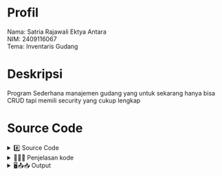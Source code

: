 # Profil
Nama: Satria Rajawali Ektya Antara\
NIM: 2409116067\
Tema: Inventaris Gudang

# Deskripsi
Program Sederhana manajemen gudang yang untuk sekarang hanya bisa CRUD tapi memili security yang cukup lengkap
 # Source Code
<details>
  <summary> </> #️⃣ Source Code </summary>
 

  
## Main.java/PostTest1
```java
package com.mycompany.posttest1;



import java.util.Scanner;
import java.util.ArrayList;


public class PostTest1 {

    public static void main(String[] args) {      
Scanner input = new Scanner(System.in);

        ArrayList<String[]> daftarBarang = new ArrayList<>();

        // Data dummy awal
        daftarBarang.add(new String[]{"B001", "Laptop", "10", "Rak A"});
        daftarBarang.add(new String[]{"B002", "Printer", "5", "Rak B"});

        boolean jalan = true;
        while (jalan) {
            System.out.println("\n+====== MENU INVENTARIS GUDANG ======+");
            System.out.println("|   1. Tambah Barang                 |");
            System.out.println("|   2. Lihat Daftar Barang           |");
            System.out.println("|   3. Update Barang                 |");
            System.out.println("|   4. Hapus Barang                  |");
            System.out.println("|   5. Keluar                        |");
            System.out.println("+====================================+");
            System.out.print("Pilih menu: ");

            if (!input.hasNextInt()) {
                System.out.println("Input menu harus berupa angka!");
                input.nextLine();
                continue;
            }
            int pilihan = input.nextInt();
            input.nextLine(); 

            switch (pilihan) {
                case 1: // Create
                      if (daftarBarang.isEmpty()) {
                        System.out.println("Daftar barang masih kosong.");
                    } else {
                        System.out.println("\n===== DAFTAR BARANG =====");
                        for (int i = 0; i < daftarBarang.size(); i++) {
                            String[] b = daftarBarang.get(i);
                            System.out.println("ID Barang : " + b[0]);
                            System.out.println("Nama      : " + b[1]);
                            System.out.println("Stok      : " + b[2]);
                            System.out.println("Lokasi    : " + b[3]);
                            System.out.println("------------------------------");
                        }
                    }
                    System.out.print("Masukkan ID Barang   : ");
                    String id = input.nextLine();

                    boolean ada = false;
                    for (int i = 0; i < daftarBarang.size(); i++) {
                        if (daftarBarang.get(i)[0].equalsIgnoreCase(id)) {
                            ada = true;
                            break;
                        }
                    }

                    if (ada) {
                        System.out.println("Gagal menambahkan. ID Barang \"" + id + "\" sudah ada.");
                    } else {
                        System.out.print("Masukkan Nama Barang : ");
                        String nama = input.nextLine();
                        if (nama.trim().isEmpty()) {
                            System.out.println("Nama barang tidak boleh kosong.");
                            break;
                        }

                        System.out.print("Masukkan Stok        : ");
                        if (!input.hasNextInt()) {
                            System.out.println("Stok harus berupa angka!");
                            input.nextLine();
                            break;
                        }
                        int stok = input.nextInt();
                        input.nextLine();
                        if (stok < 0) {
                            System.out.println("Stok tidak boleh negatif.");
                            break;
                        }

                        System.out.print("Masukkan Lokasi      : ");
                        String lokasi = input.nextLine();
                        if (lokasi.trim().isEmpty()) {
                            System.out.println("Lokasi tidak boleh kosong.");   
                            break;
                        }

                        String[] barang = {id, nama, String.valueOf(stok), lokasi};
                        daftarBarang.add(barang);

                        System.out.println("Barang berhasil ditambahkan.");
                    }
                    break;

                case 2: // Read
                    if (daftarBarang.isEmpty()) {
                        System.out.println("Daftar barang masih kosong.");
                    } else {
                        System.out.println("\n===== DAFTAR BARANG =====");
                        for (int i = 0; i < daftarBarang.size(); i++) {
                            String[] b = daftarBarang.get(i);
                            System.out.println("ID Barang : " + b[0]);
                            System.out.println("Nama      : " + b[1]);
                            System.out.println("Stok      : " + b[2]);
                            System.out.println("Lokasi    : " + b[3]);
                            System.out.println("------------------------------");
                        }
                    }
                    break;

                case 3: // Update
                      if (daftarBarang.isEmpty()) {
                        System.out.println("Daftar barang masih kosong.");
                    } else {
                        System.out.println("\n===== DAFTAR BARANG =====");
                        for (int i = 0; i < daftarBarang.size(); i++) {
                            String[] b = daftarBarang.get(i);
                            System.out.println("ID Barang : " + b[0]);
                            System.out.println("Nama      : " + b[1]);
                            System.out.println("Stok      : " + b[2]);
                            System.out.println("Lokasi    : " + b[3]);
                            System.out.println("------------------------------");
                        }
                    }
                    System.out.print("Masukkan ID Barang yang akan diupdate: ");
                    String idCari = input.nextLine();
                    boolean ditemukan = false;

                    for (int i = 0; i < daftarBarang.size(); i++) {
                        String[] b = daftarBarang.get(i);
                        if (b[0].equalsIgnoreCase(idCari)) {
                            ditemukan = true;
                            System.out.println("Data ditemukan. Silakan masukkan data baru:");

                            System.out.print("Nama Barang baru (lama: " + b[1] + "): ");
                            String namaBaru = input.nextLine();
                            if (namaBaru.trim().isEmpty()) {
                                System.out.println("Nama barang tidak boleh kosong.");
                                break;
                            }

                            System.out.print("Stok baru (lama: " + b[2] + "): ");
                            if (!input.hasNextInt()) {
                                System.out.println("Stok harus berupa angka!");
                                input.nextLine();
                                break;
                            }
                            int stokBaru = input.nextInt();
                            input.nextLine();
                            if (stokBaru < 0) {
                                System.out.println("Stok tidak boleh negatif.");
                                break;
                            }

                            System.out.print("Lokasi baru (lama: " + b[3] + "): ");
                            String lokasiBaru = input.nextLine();
                            if (lokasiBaru.trim().isEmpty()) {
                                System.out.println("Lokasi tidak boleh kosong.");
                                break;
                            }

                            b[1] = namaBaru;
                            b[2] = String.valueOf(stokBaru);
                            b[3] = lokasiBaru;

                            System.out.println("Data barang berhasil diperbarui.");
                            break;
                        }
                    }

                    if (!ditemukan) {
                        System.out.println("Barang dengan ID tersebut tidak ditemukan.");
                    }
                    break;

                case 4: // Delete
                      if (daftarBarang.isEmpty()) {
                        System.out.println("Daftar barang masih kosong.");
                    } else {
                        System.out.println("\n===== DAFTAR BARANG =====");
                        for (int i = 0; i < daftarBarang.size(); i++) {
                            String[] b = daftarBarang.get(i);
                            System.out.println("ID Barang : " + b[0]);
                            System.out.println("Nama      : " + b[1]);
                            System.out.println("Stok      : " + b[2]);
                            System.out.println("Lokasi    : " + b[3]);
                            System.out.println("------------------------------");
                        }
                    }
                    System.out.print("Masukkan ID Barang yang akan dihapus: ");
                    String idHapus = input.nextLine();
                    boolean terhapus = false;

                    for (int i = 0; i < daftarBarang.size(); i++) {
                        if (daftarBarang.get(i)[0].equalsIgnoreCase(idHapus)) {
                            daftarBarang.remove(i);
                            terhapus = true;
                            System.out.println("Barang berhasil dihapus.");
                            break;
                        }
                    }

                    if (!terhapus) {
                        System.out.println("Barang dengan ID tersebut tidak ditemukan.");
                    }
                    break;

                case 5: // Keluar
                    System.out.println("Terima kasih, program selesai.");
                    jalan = false;
                    break;

                default:
                    System.out.println("Pilihan tidak valid, coba lagi.");
            }
        }

        input.close();
        }
}
```
</details>
<details>
  <summary> ✍🏿🥸 Penjelasan kode </summary>
 
## Package yang dipakai
``` java
import java.util.Scanner;
import java.util.ArrayList;
```
java.util.Scanner  digunakan untuk menerima input dari user melalui keyboard.

java.util.ArrayList  digunakan untuk menyimpan data barang dalam bentuk list dinamis (bisa bertambah & berkurang).

## Menu Awal & Array List
```java

        ArrayList<String[]> daftarBarang = new ArrayList<>();

        // Data dummy awal
        daftarBarang.add(new String[]{"B001", "Laptop", "10", "Rak A"});
        daftarBarang.add(new String[]{"B002", "Printer", "5", "Rak B"});

        boolean jalan = true;
        while (jalan) {
            System.out.println("\n+====== MENU INVENTARIS GUDANG ======+");
            System.out.println("|   1. Tambah Barang                 |");
            System.out.println("|   2. Lihat Daftar Barang           |");
            System.out.println("|   3. Update Barang                 |");
            System.out.println("|   4. Hapus Barang                  |");
            System.out.println("|   5. Keluar                        |");
            System.out.println("+====================================+");
            System.out.print("Pilih menu: ");

            if (!input.hasNextInt()) {
                System.out.println("Input menu harus berupa angka!");
                input.nextLine();
                continue;
            }
            int pilihan = input.nextInt();
            input.nextLine();
switch (pilihan) { 
```
Program ini menggunakan **`Scanner`** untuk membaca input dari user melalui keyboard dan **`ArrayList<String[]>`** untuk menyimpan data barang secara dinamis. Setiap elemen ArrayList berisi [0] ID, [1] Nama, [2] Stok, dan [3] Lokasi barang. Deklarasi boolean `jalan` digunakan sebagai flag untuk menjaga agar program tetap berjalan selama value dari jalan adalah true di dalam loop utama `while(jalan)` sampai user memilih menu keluar.

Di dalam loop utama ini, program menampilkan menu inventaris menggunakan **switch-case** untuk menentukan aksi berdasarkan input user. Input menu divalidasi terlebih dahulu dengan `hasNextInt()` agar program tidak error jika user memasukkan karakter non-angka. Setelah membaca angka menu dengan `nextInt()`, digunakan `nextLine()` untuk mengosongkan buffer agar input berikutnya bisa terbaca dengan benar karena kalau tidak kosongkan "\n" dari nexint akan terbawa kena nxtline berikutanya yang akan menyebabkan scaner tersebut akan terskip.


## Case 1 Create
```java
case 1: // Create
                      if (daftarBarang.isEmpty()) {
                        System.out.println("Daftar barang masih kosong.");
                    } else {
                        System.out.println("\n===== DAFTAR BARANG =====");
                        for (int i = 0; i < daftarBarang.size(); i++) {
                            String[] b = daftarBarang.get(i);
                            System.out.println("ID Barang : " + b[0]);
                            System.out.println("Nama      : " + b[1]);
                            System.out.println("Stok      : " + b[2]);
                            System.out.println("Lokasi    : " + b[3]);
                            System.out.println("------------------------------");
                        }
                    }
                    System.out.print("Masukkan ID Barang   : ");
                    String id = input.nextLine();

                    boolean ada = false;
                    for (int i = 0; i < daftarBarang.size(); i++) {
                        if (daftarBarang.get(i)[0].equalsIgnoreCase(id)) {
                            ada = true;
                            break;
                        }
                    }

                    if (ada) {
                        System.out.println("Gagal menambahkan. ID Barang \"" + id + "\" sudah ada.");
                    } else {
                        System.out.print("Masukkan Nama Barang : ");
                        String nama = input.nextLine();
                        if (nama.trim().isEmpty()) {
                            System.out.println("Nama barang tidak boleh kosong.");
                            break;
                        }

                        System.out.print("Masukkan Stok        : ");
                        if (!input.hasNextInt()) {
                            System.out.println("Stok harus berupa angka!");
                            input.nextLine();
                            break;
                        }
                        int stok = input.nextInt();
                        input.nextLine();
                        if (stok < 0) {
                            System.out.println("Stok tidak boleh negatif.");
                            break;
                        }

                        System.out.print("Masukkan Lokasi      : ");
                        String lokasi = input.nextLine();
                        if (lokasi.trim().isEmpty()) {
                            System.out.println("Lokasi tidak boleh kosong.");   
                            break;
                        }

                        String[] barang = {id, nama, String.valueOf(stok), lokasi};
                        daftarBarang.add(barang);

                        System.out.println("Barang berhasil ditambahkan.");
                    }
                    break;
```
Pada **case 1 (Create)**, program pertama menampilkan daftar barang (arraylist) yang sudah ada menggunakan loop `for` agar user bisa melihat ID yang tersedia. Program kemudian meminta user memasukkan ID barang baru dan mengecek apakah ID tersebut sudah ada di ArrayList menggunakan boolean `ada`. Jika ID sudah ada, program menampilkan pesan error. Jika ID valid, user diminta memasukkan Nama, Stok, dan Lokasi. Nama dan Lokasi divalidasi menggunakan `trim().isEmpty()` agar tidak kosong, sedangkan Stok divalidasi dengan `hasNextInt()` dan dicek agar tidak negatif. Jika semua input valid, data barang baru ditambahkan ke ArrayList dan program menampilkan pesan berhasil menambahkan barang.


## Case 2 Read
```java
case 2: // Read
                    if (daftarBarang.isEmpty()) {
                        System.out.println("Daftar barang masih kosong.");
                    } else {
                        System.out.println("\n===== DAFTAR BARANG =====");
                        for (int i = 0; i < daftarBarang.size(); i++) {
                            String[] b = daftarBarang.get(i);
                            System.out.println("ID Barang : " + b[0]);
                            System.out.println("Nama      : " + b[1]);
                            System.out.println("Stok      : " + b[2]);
                            System.out.println("Lokasi    : " + b[3]);
                            System.out.println("------------------------------");
                        }
                    }
                    break;

```
**Case 2 (Read)** menampilkan daftar barang yang ada di ArrayList. Jika ArrayList kosong, program menampilkan pesan “Daftar barang masih kosong”. Loop `for` digunakan untuk mengakses setiap elemen ArrayList dan menampilkannya secara rapi dengan format ID, Nama, Stok, dan Lokasi.


## Case 3 Update
```java
case 3: // Update
                      if (daftarBarang.isEmpty()) {
                        System.out.println("Daftar barang masih kosong.");
                    } else {
                        System.out.println("\n===== DAFTAR BARANG =====");
                        for (int i = 0; i < daftarBarang.size(); i++) {
                            String[] b = daftarBarang.get(i);
                            System.out.println("ID Barang : " + b[0]);
                            System.out.println("Nama      : " + b[1]);
                            System.out.println("Stok      : " + b[2]);
                            System.out.println("Lokasi    : " + b[3]);
                            System.out.println("------------------------------");
                        }
                    }
                    System.out.print("Masukkan ID Barang yang akan diupdate: ");
                    String idCari = input.nextLine();
                    boolean ditemukan = false;

                    for (int i = 0; i < daftarBarang.size(); i++) {
                        String[] b = daftarBarang.get(i);
                        if (b[0].equalsIgnoreCase(idCari)) {
                            ditemukan = true;
                            System.out.println("Data ditemukan. Silakan masukkan data baru:");

                            System.out.print("Nama Barang baru (lama: " + b[1] + "): ");
                            String namaBaru = input.nextLine();
                            if (namaBaru.trim().isEmpty()) {
                                System.out.println("Nama barang tidak boleh kosong.");
                                break;
                            }

                            System.out.print("Stok baru (lama: " + b[2] + "): ");
                            if (!input.hasNextInt()) {
                                System.out.println("Stok harus berupa angka!");
                                input.nextLine();
                                break;
                            }
                            int stokBaru = input.nextInt();
                            input.nextLine();
                            if (stokBaru < 0) {
                                System.out.println("Stok tidak boleh negatif.");
                                break;
                            }

                            System.out.print("Lokasi baru (lama: " + b[3] + "): ");
                            String lokasiBaru = input.nextLine();
                            if (lokasiBaru.trim().isEmpty()) {
                                System.out.println("Lokasi tidak boleh kosong.");
                                break;
                            }

                            b[1] = namaBaru;
                            b[2] = String.valueOf(stokBaru);
                            b[3] = lokasiBaru;

                            System.out.println("Data barang berhasil diperbarui.");
                            break;
                        }
                    }

                    if (!ditemukan) {
                        System.out.println("Barang dengan ID tersebut tidak ditemukan.");
                    }
                    break;

```
Pada **case 3 (Update)**, daftar barang ditampilkan terlebih dahulu sebelum user diminta memasukkan ID yang ingin diubah. Program menggunakan boolean `ditemukan` untuk menandai apakah ID tersebut ada di ArrayList. ID dibandingkan menggunakan `equalsIgnoreCase()`, sehingga pencarian tidak sensitif terhadap huruf besar atau kecil. Jika ID ditemukan, program meminta input data baru untuk Nama, Stok, dan Lokasi, dengan validasi yang sama seperti pada case Create. Data lama diupdate langsung pada ArrayList dan program menampilkan pesan berhasil memperbarui barang.



## Case 4 Delete & close
```java
case 4: // Delete
                     if (daftarBarang.isEmpty()) {
                        System.out.println("Daftar barang masih kosong.");
                    } else {
                        System.out.println("\n===== DAFTAR BARANG =====");
                        for (int i = 0; i < daftarBarang.size(); i++) {
                            String[] b = daftarBarang.get(i);
                            System.out.println("ID Barang : " + b[0]);
                            System.out.println("Nama      : " + b[1]);
                            System.out.println("Stok      : " + b[2]);
                            System.out.println("Lokasi    : " + b[3]);
                            System.out.println("------------------------------");
                        }
                    }
                    System.out.print("Masukkan ID Barang yang akan dihapus: ");
                    String idHapus = input.nextLine();
                    boolean terhapus = false;

                    for (int i = 0; i < daftarBarang.size(); i++) {
                        if (daftarBarang.get(i)[0].equalsIgnoreCase(idHapus)) {
                            daftarBarang.remove(i);
                            terhapus = true;
                            System.out.println("Barang berhasil dihapus.");
                            break;
                        }
                    }

                    if (!terhapus) {
                        System.out.println("Barang dengan ID tersebut tidak ditemukan.");
                    }
                    break;

                case 5: // Keluar
                    System.out.println("Terima kasih, program selesai.");
                    jalan = false;
                    break;

                default:
                    System.out.println("Pilihan tidak valid, coba lagi.");
            }
        }

        input.close();
        }
```
**Case 4 (Delete)** mirip dengan case Update, di mana daftar barang ditampilkan terlebih dahulu. User diminta memasukkan ID barang yang ingin dihapus, dan boolean `terhapus` menandai apakah ID ditemukan. Jika ID valid, barang dihapus dari ArrayList menggunakan `daftarBarang.remove(i)` berdasarkan indeks, dan program menampilkan pesan berhasil menghapus. Jika ID tidak ditemukan, program menampilkan pesan error.

**Case 5 (Exit)** mengubah boolean `jalan` menjadi `false`, sehingga loop utama berhenti dan program keluar. Sebelum keluar, program menampilkan pesan terima kasih.



di program ini saya menggunakan `.trim` agar user tidak menginput hanya spasi karena kegunaan trim adalah untuk menghapus spasi yang berada sebelum dan sesudah karakter contoh "   lap top   " maka akan terbada "lap top" karena trim lalu saya menggunakan <0 untuk stok agar user tidak bisa menginput value negatif, koma, dan huruf, Tetapi karena ini nextInt dia tidak bisa menerima inputan `hanya` spasi jika itu terjadi maka inputan akan ngestuck sampai user menginput sesuatu yang invalid untuk hal ini adalah value negatif, koma, dan huruf baru kita bisa keluar dari inputan dan di kembalikan ke menu awal.

</details>
<details>
  <summary> 🖥️📤📥 Output </summary>
 
## Output Program
### Menu Utama
<img width="410" height="156" alt="Screenshot 2025-09-10 171628" src="https://github.com/user-attachments/assets/27a2b5a1-f04c-41cd-bbd4-8419cfbe227b" />

Ketika pertama kali menjalankan kode maka akan muncul menu utama yang berisi Create, Read, Update, Delete, dan Exit.

### Menu Create
<img width="418" height="391" alt="Screenshot 2025-09-10 171641" src="https://github.com/user-attachments/assets/b64e39d5-4be0-4a75-955d-cdfb042e60c4" />
<img width="327" height="94" alt="Screenshot 2025-09-10 171741" src="https://github.com/user-attachments/assets/e99d5e5a-4bbc-41d5-b769-91dddb658023" />
<img width="331" height="76" alt="Screenshot 2025-09-10 171705" src="https://github.com/user-attachments/assets/ec8e83ec-f7da-43e6-89ee-91d1127af8cc" />

pertama-tama Sistem menampilkan daftar barang (Read) agar user bisa melihar id mana yang sudah dipakai

Ketika memasukkan angka 1 di menu utama akan muncul menu membuat Barang. Jika ID ada di ArrayList/ kita memasukan data tidak sesuai format maka akan muncul pesan gagal dan mengembalikan kita ke menu awal.

<img width="343" height="307" alt="Screenshot 2025-09-10 171827" src="https://github.com/user-attachments/assets/95702092-21a3-41bf-8dc4-12a4072de2d0" />



Jika ID  tidak ada di data sebelumnya maka kita akan diminta untuk mengisi data yang diperlukan untuk barang yaitu nama, stok, dan lokasi pastikan memasukan data dengan benar karena kalau tidak maka akan gagal dan akan kembali ke menu awal.

### Menu Read
<img width="373" height="325" alt="Screenshot 2025-09-10 171839" src="https://github.com/user-attachments/assets/5811edbe-e93e-44ab-a06a-463d150d600e" />
<img width="236" height="19" alt="image" src="https://github.com/user-attachments/assets/9b802d92-17f0-47a8-a904-03644ad38828" />
<img width="332" height="89" alt="image" src="https://github.com/user-attachments/assets/7e7251a2-0b53-4593-963e-930b24fb8802" />


Ketika memasukkan angka 2 di menu utama maka akan muncul daftar data Barang dan jika tidak ada data  di dalam arraylist maka akan keluar pesan "daftar barang masih kosong" .

### Menu Update
<img width="369" height="145" alt="image" src="https://github.com/user-attachments/assets/3581d0e6-08e6-44e7-8d40-10b092a70a15" />



Ketika memasukkan angka 3 di menu utama maka akan muncul daftar data barang dan menu untuk memasukkan ID  yang ingin diubah. Jika berhasil diubah maka akan muncul pesan data pesawat berhasil diubah dan jika id salah/invalid input maka akan di kembalikan ke menu utama .

<img width="410" height="78" alt="Screenshot 2025-09-10 171913" src="https://github.com/user-attachments/assets/e3d2b1b4-9fc0-464e-8750-f4c65b1835fd" />


### Menu Delete
<img width="411" height="586" alt="Screenshot 2025-09-10 172820" src="https://github.com/user-attachments/assets/dfa13af0-a5cf-4afd-9861-3fbdadfa3cc5" />

<img width="429" height="720" alt="Screenshot 2025-09-10 172908" src="https://github.com/user-attachments/assets/035852d8-f63c-4fad-bc7a-4814c3c8949a" />

Ketika memasukkan angka 4 di menu utama maka akan muncul daftar barang dan inputan untuk memasukkan ID  yang ingin dihapus. Jika berhasil dihapus maka akan muncul pesan Barang berhasil dihapus.

<img width="390" height="382" alt="Screenshot 2025-09-10 172840" src="https://github.com/user-attachments/assets/fd5fc3e7-d953-4e77-903d-e074cdcc427c" />

Jika ID  tidak ada, maka akan muncul pesan Barang dengan ID tersebut tidak ditemukan.

oh iya karna saya pakai equalsIgnoreCase buat cocokin id maka inputan user tidak sensitif terhadap huruf besar/kecil.

### Exit
<img width="434" height="222" alt="Screenshot 2025-09-10 172918" src="https://github.com/user-attachments/assets/50f28da9-2084-4829-a9f6-d1efc7e16b76" />

Masukkan angka 5 pada menu utama untuk keluar dari program.

</details>

